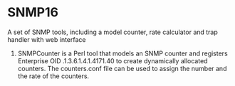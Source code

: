 # SNMP16
A set of SNMP tools, including a model counter, rate calculator and trap handler with web interface

1. SNMPCounter is a Perl tool that models an SNMP counter and registers Enterprise OID .1.3.6.1.4.1.4171.40 to create dynamically allocated counters.
The counters.conf file can be used to assign the number and the rate of the counters. 
